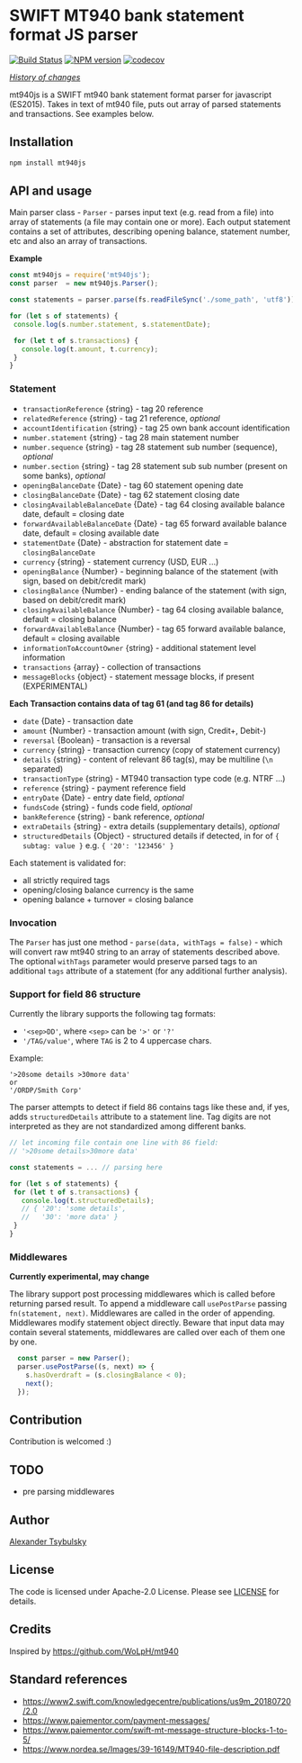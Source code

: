 # SWIFT MT940 bank statement format JS parser

[![Build Status](https://travis-ci.org/a-fas/mt940js.svg?branch=master)](https://travis-ci.org/a-fas/mt940js)
[![NPM version](https://badge.fury.io/js/mt940js.svg)](https://badge.fury.io/js/mt940js)
[![codecov](https://codecov.io/gh/a-fas/mt940js/branch/master/graph/badge.svg)](https://codecov.io/gh/a-fas/mt940js)

*[History of changes](/changelog.txt)*  

mt940js is a SWIFT mt940 bank statement format parser for javascript (ES2015). Takes in text of mt940 file, puts out array of parsed statements and transactions.
See examples below.

## Installation

```bash
npm install mt940js
```

## API and usage

Main parser class - `Parser` - parses input text (e.g. read from a file) into array of statements (a file may contain one or more). Each output statement contains a set of attributes, describing opening balance, statement number, etc and also an array of transactions.

**Example**

```javascript
const mt940js = require('mt940js');
const parser  = new mt940js.Parser();

const statements = parser.parse(fs.readFileSync('./some_path', 'utf8'));

for (let s of statements) {
 console.log(s.number.statement, s.statementDate);

 for (let t of s.transactions) {
   console.log(t.amount, t.currency);
 }
}
```

### Statement

-  `transactionReference` {string} - tag 20 reference
-  `relatedReference` {string} - tag 21 reference, *optional*
-  `accountIdentification` {string} - tag 25 own bank account identification
-  `number.statement` {string} - tag 28 main statement number
-  `number.sequence` {string} - tag 28 statement sub number (sequence), *optional*
-  `number.section` {string} - tag 28 statement sub sub number (present on some banks), *optional*
-  `openingBalanceDate` {Date} - tag 60 statement opening date
-  `closingBalanceDate` {Date} - tag 62 statement closing date
-  `closingAvailableBalanceDate` {Date} - tag 64 closing available balance date, default = closing date
-  `forwardAvailableBalanceDate` {Date} - tag 65 forward available balance date, default = closing available date
-  `statementDate` {Date} - abstraction for statement date = `closingBalanceDate`
-  `currency` {string} - statement currency (USD, EUR ...)
-  `openingBalance` {Number} - beginning balance of the statement (with sign, based on debit/credit mark)
-  `closingBalance` {Number} - ending balance of the statement (with sign, based on debit/credit mark)
-  `closingAvailableBalance` {Number} - tag 64 closing available balance, default = closing balance
-  `forwardAvailableBalance` {Number} - tag 65 forward available balance, default = closing available
-  `informationToAccountOwner` {string} - additional statement level information
-  `transactions` {array}  - collection of transactions
-  `messageBlocks` {object} - statement message blocks, if present (EXPERIMENTAL)
 
**Each Transaction contains data of tag 61 (and tag 86 for details)**

- `date` {Date} - transaction date
- `amount` {Number} - transaction amount (with sign, Credit+, Debit-)
- `reversal` {Boolean} - transaction is a reversal
- `currency` {string} - transaction currency (copy of statement currency)
- `details` {string} - content of relevant 86 tag(s), may be multiline (`\n` separated)
- `transactionType` {string} - MT940 transaction type code (e.g. NTRF ...)
- `reference` {string} - payment reference field
- `entryDate` {Date} - entry date field, *optional*
- `fundsCode` {string} - funds code field, *optional*
- `bankReference` {string} - bank reference, *optional*
- `extraDetails` {string} - extra details (supplementary details), *optional*
- `structuredDetails` {Object} - structured details if detected, in for of `{ subtag: value }` e.g. `{ '20': '123456' }`

Each statement is validated for: 

- all strictly required tags
- opening/closing balance currency is the same
- opening balance + turnover = closing balance

### Invocation

The `Parser` has just one method - `parse(data, withTags = false)` - which will convert raw mt940 string to an array of statements described above. The optional `withTags` parameter would preserve parsed tags to an additional `tags` attribute of a statement (for any additional further analysis).

### Support for field 86 structure

Currently the library supports the following tag formats:
- `'<sep>DD'`, where `<sep>` can be `'>'` or `'?'`
- `'/TAG/value'`, where `TAG` is 2 to 4 uppercase chars.

Example:

```
'>20some details >30more data'
or
'/ORDP/Smith Corp'
``` 

The parser attempts to detect if field 86 contains tags like these and, if yes, adds `structuredDetails` attribute to a statement line. Tag digits are not interpreted as they are not standardized among different banks.

```javascript
// let incoming file contain one line with 86 field:
// '>20some details>30more data'

const statements = ... // parsing here

for (let s of statements) {
 for (let t of s.transactions) {
   console.log(t.structuredDetails);
   // { '20': 'some details',
   //   '30': 'more data' }
 }
}
```

### Middlewares

**Currently experimental, may change**

The library support post processing middlewares which is called before returning parsed result. To append a middleware call `usePostParse` passing `fn(statement, next)`. Middlewares are called in the order of appending. Middlewares modify statement object directly. Beware that input data may contain several statements, middlewares are called over each of them one by one.

```javascript
  const parser = new Parser();
  parser.usePostParse((s, next) => {
    s.hasOverdraft = (s.closingBalance < 0);
    next();
  });
```

## Contribution
Contribution is welcomed :)

## TODO
- pre parsing middlewares

## Author
[Alexander Tsybulsky](https://github.com/a-fas)

## License
The code is licensed under Apache-2.0 License. Please see [LICENSE](/LICENSE) for details.

## Credits
Inspired by https://github.com/WoLpH/mt940

## Standard references
- https://www2.swift.com/knowledgecentre/publications/us9m_20180720/2.0
- https://www.paiementor.com/payment-messages/
- https://www.paiementor.com/swift-mt-message-structure-blocks-1-to-5/
- https://www.nordea.se/Images/39-16149/MT940-file-description.pdf